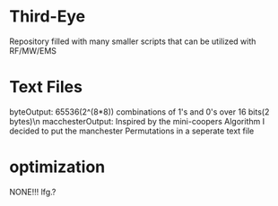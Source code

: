 # Third-Eye
Repository filled with many smaller scripts that can be utilized with RF/MW/EMS

# Text Files
byteOutput: 65536(2^(8*8)) combinations of 1's and 0's over 16 bits(2 bytes)\n
macchesterOutput: Inspired by the mini-coopers Algorithm I decided to put the manchester Permutations in a seperate text file

# optimization
NONE!!! lfg.?
